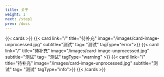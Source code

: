 ```yaml
---
title: 关于
weight: 1
next: /step1
prev: /docs
---
```


{{< cards >}}
  {{< card link="/" title="待补充" image="/images/card-image-unprocessed.jpg" subtitle="测试" tag= "测试" tagType="error">}}
  {{< card link="/" title="待补充" image="/images/card-image-unprocessed.jpg" subtitle="测试" tag= "测试" tagType="warning" >}}
  {{< card link="/" title="待补充" image="/images/card-image-unprocessed.jpg" subtitle="测试" tag= "测试" tagType="info">}}
{{< /cards >}}




